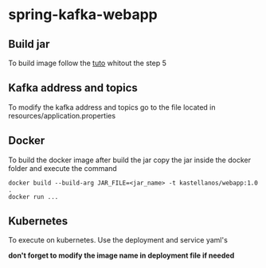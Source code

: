 # spring-kafka-webapp


## Build jar

To build image follow the [tuto](https://docs.aws.amazon.com/lambda/latest/dg/java-create-jar-pkg-maven-and-eclipse.html)
whitout the step 5

## Kafka address and topics

To modify the kafka address and topics go to the file located in resources/application.properties

## Docker

To build the docker image after build the jar copy the jar inside the docker folder and execute the command

```
docker build --build-arg JAR_FILE=<jar_name> -t kastellanos/webapp:1.0 .
docker run ...
```

## Kubernetes

To execute on kubernetes. Use the deployment and service yaml's

**don't forget to modify the image name in deployment file if needed**

